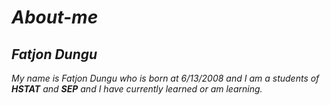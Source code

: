 # *About-me*

## *Fatjon Dungu*

  *My name is Fatjon Dungu who is born at 6/13/2008 and I am a students of **HSTAT** and **SEP** and I have currently learned or am learning.*
